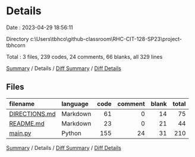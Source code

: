 # Details

Date : 2023-04-29 18:56:11

Directory c:\\Users\\tbhco\\github-classroom\\RHC-CIT-128-SP23\\project-tbhcorn

Total : 3 files,  239 codes, 24 comments, 66 blanks, all 329 lines

[Summary](results.md) / Details / [Diff Summary](diff.md) / [Diff Details](diff-details.md)

## Files
| filename | language | code | comment | blank | total |
| :--- | :--- | ---: | ---: | ---: | ---: |
| [DIRECTIONS.md](/DIRECTIONS.md) | Markdown | 61 | 0 | 14 | 75 |
| [README.md](/README.md) | Markdown | 23 | 0 | 21 | 44 |
| [main.py](/main.py) | Python | 155 | 24 | 31 | 210 |

[Summary](results.md) / Details / [Diff Summary](diff.md) / [Diff Details](diff-details.md)
